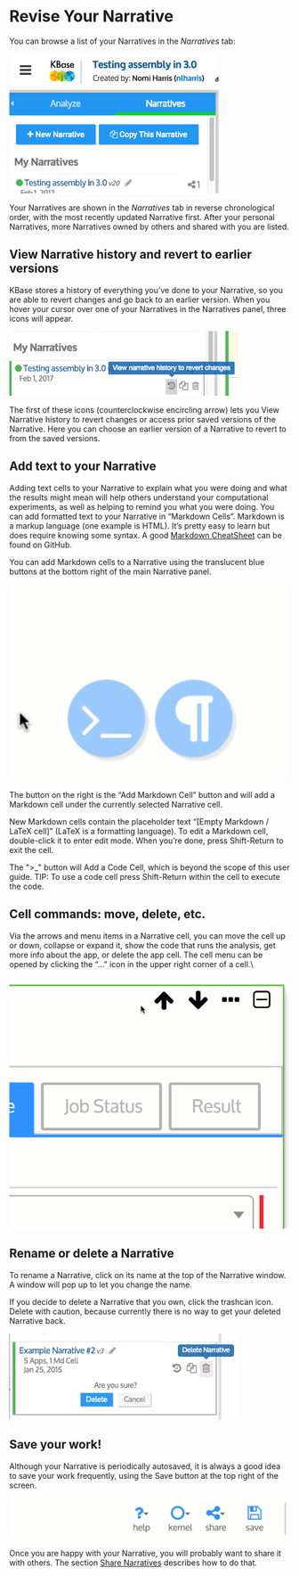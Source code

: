 # Revise Your Narrative

You can browse a list of your Narratives in the _Narratives_ tab:

![Screen Shot 2017-02-02 at 11.14.14 AM](../../.gitbook/assets/screen-shot-2017-02-02-at-11.14.14-am.png)

Your Narratives are shown in the _Narratives_ tab in reverse chronological order, with the most recently updated Narrative first. After your personal Narratives, more Narratives owned by others and shared with you are listed.

## View Narrative history and revert to earlier versions

KBase stores a history of everything you’ve done to your Narrative, so you are able to revert changes and go back to an earlier version. When you hover your cursor over one of your Narratives in the Narratives panel, three icons will appear.

![](../../.gitbook/assets/screen-shot-2017-02-02-at-11.40.57-am.png)

The first of these icons (counterclockwise encircling arrow) lets you View Narrative history to revert changes or access prior saved versions of the Narrative. Here you can choose an earlier version of a Narrative to revert to from the saved versions.&#x20;

## Add text to your Narrative

Adding text cells to your Narrative to explain what you were doing and what the results might mean will help others understand your computational experiments, as well as helping to remind you what you were doing. You can add formatted text to your Narrative in “Markdown Cells”. Markdown is a markup language (one example is HTML). It’s pretty easy to learn but does require knowing some syntax. A good [Markdown CheatSheet](https://github.com/adam-p/markdown-here/wiki/Markdown-Cheatsheet) can be found on GitHub.

You can add Markdown cells to a Narrative using the translucent blue buttons at the bottom right of the main Narrative panel.

![](../../.gitbook/assets/addcellcodemarkdown.gif)

The button on the right is the “Add Markdown Cell” button and will add a Markdown cell under the currently selected Narrative cell.

New Markdown cells contain the placeholder text “\[Empty Markdown / LaTeX cell]” (LaTeX is a formatting language). To edit a Markdown cell, double-click it to enter edit mode. When you’re done, press Shift-Return to exit the cell.

The ">\_" button will Add a Code Cell, which is beyond the scope of this user guide. TIP: To use a code cell press Shift-Return within the cell to execute the code.

## Cell commands: move, delete, etc.

Via the arrows and menu items in a Narrative cell, you can move the cell up or down, collapse or expand it, show the code that runs the analysis, get more info about the app, or delete the app cell. The cell menu can be opened by clicking the “…” icon in the upper right corner of a cell.\


![](<../../.gitbook/assets/appcellmenu (1).gif>)

## Rename or delete a Narrative

To rename a Narrative, click on its name at the top of the Narrative window. A window will pop up to let you change the name.

If you decide to delete a Narrative that you own, click the trashcan icon. Delete with caution, because currently there is no way to get your deleted Narrative back.

![](../../.gitbook/assets/image31.png)

## **Save your work!**

Although your Narrative is periodically autosaved, it is always a good idea to save your work frequently, using the Save button at the top right of the screen.

![](<../../.gitbook/assets/savenarrative (2).gif>)

Once you are happy with your Narrative, you will probably want to share it with others. The section [Share Narratives](share.md) describes how to do that.
